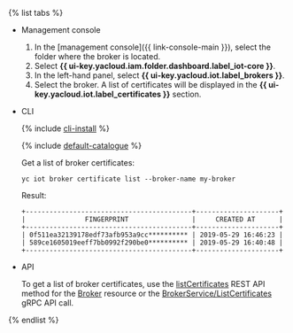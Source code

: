 {% list tabs %}

- Management console

   1. In the [management console]({{ link-console-main }}), select the folder where the broker is located.
   1. Select **{{ ui-key.yacloud.iam.folder.dashboard.label_iot-core }}**.
   1. In the left-hand panel, select **{{ ui-key.yacloud.iot.label_brokers }}**.
   1. Select the broker. A list of certificates will be displayed in the **{{ ui-key.yacloud.iot.label_certificates }}** section.

- CLI

   {% include [cli-install](../cli-install.md) %}

   {% include [default-catalogue](../default-catalogue.md) %}

   Get a list of broker certificates:

   ```
   yc iot broker certificate list --broker-name my-broker
   ```

   Result:

   ```
   +------------------------------------------+---------------------+
   |               FINGERPRINT                |     CREATED AT      |
   +------------------------------------------+---------------------+
   | 0f511ea32139178edf73afb953a9cc********** | 2019-05-29 16:46:23 |
   | 589ce1605019eeff7bb0992f290be0********** | 2019-05-29 16:40:48 |
   +------------------------------------------+---------------------+
   ```

- API

   To get a list of broker certificates, use the [listCertificates](../../iot-core/broker/api-ref/Broker/listCertificates.md) REST API method for the [Broker](../../iot-core/broker/api-ref/Broker/index.md) resource or the [BrokerService/ListCertificates](../../iot-core/broker/api-ref/grpc/broker_service.md#ListCertificates) gRPC API call.

{% endlist %}